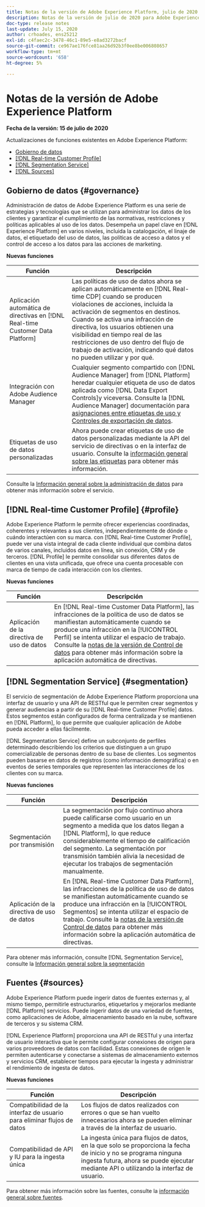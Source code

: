 ```yaml
---
title: Notas de la versión de Adobe Experience Platform, julio de 2020
description: Notas de la versión de julio de 2020 para Adobe Experience Platform.
doc-type: release notes
last-update: July 15, 2020
author: crhoades, ens25212
exl-id: c4faec2c-3478-46c1-89e5-e8ad3272bacf
source-git-commit: ce967ae176fce81aa26d92b3f0ee8be006808657
workflow-type: tm+mt
source-wordcount: '658'
ht-degree: 5%

---
```


# Notas de la versión de Adobe Experience Platform

**Fecha de la versión: 15 de julio de 2020**

Actualizaciones de funciones existentes en Adobe Experience Platform:

- [Gobierno de datos](#governance)
- [[!DNL Real-time Customer Profile]](#profile)
- [[!DNL Segmentation Service]](#segmentation)
- [[!DNL Sources]](#sources)

## Gobierno de datos {#governance}

Administración de datos de Adobe Experience Platform es una serie de estrategias y tecnologías que se utilizan para administrar los datos de los clientes y garantizar el cumplimiento de las normativas, restricciones y políticas aplicables al uso de los datos. Desempeña un papel clave en [!DNL Experience Platform] en varios niveles, incluida la catalogación, el linaje de datos, el etiquetado del uso de datos, las políticas de acceso a datos y el control de acceso a los datos para las acciones de marketing.

**Nuevas funciones**

| Función | Descripción |
| -----------| ---------- |
| Aplicación automática de directivas en [!DNL Real-time Customer Data Platform] | Las políticas de uso de datos ahora se aplican automáticamente en [!DNL Real-time CDP] cuando se producen violaciones de acciones, incluida la activación de segmentos en destinos. Cuando se activa una infracción de directiva, los usuarios obtienen una visibilidad en tiempo real de las restricciones de uso dentro del flujo de trabajo de activación, indicando qué datos no pueden utilizar y por qué. |
| Integración con Adobe Audience Manager | Cualquier segmento compartido con [!DNL Audience Manager] from [!DNL Platform] heredar cualquier etiqueta de uso de datos aplicada como [!DNL Data Export Controls]y viceversa. Consulte la [!DNL Audience Manager] documentación para [asignaciones entre etiquetas de uso y Controles de exportación de datos](https://experienceleague.adobe.com/docs/audience-manager/user-guide/implementation-integration-guides/integration-experience-platform/aam-aep-audience-sharing.html). |
| Etiquetas de uso de datos personalizadas | Ahora puede crear etiquetas de uso de datos personalizadas mediante la API del servicio de directivas o en la interfaz de usuario. Consulte la [información general sobre las etiquetas](../../data-governance/labels/overview.md) para obtener más información. |

Consulte la [Información general sobre la administración de datos](../../data-governance/home.md) para obtener más información sobre el servicio.

## [!DNL Real-time Customer Profile] {#profile}

Adobe Experience Platform le permite ofrecer experiencias coordinadas, coherentes y relevantes a sus clientes, independientemente de dónde o cuándo interactúen con su marca. con [!DNL Real-time Customer Profile], puede ver una vista integral de cada cliente individual que combina datos de varios canales, incluidos datos en línea, sin conexión, CRM y de terceros. [!DNL Profile] le permite consolidar sus diferentes datos de clientes en una vista unificada, que ofrece una cuenta procesable con marca de tiempo de cada interacción con los clientes.

**Nuevas funciones**

| Función | Descripción |
| ------- | ----------- |
| Aplicación de la directiva de uso de datos | En [!DNL Real-time Customer Data Platform], las infracciones de la política de uso de datos se manifiestan automáticamente cuando se produce una infracción en la [!UICONTROL Perfil] se intenta utilizar el espacio de trabajo. Consulte la [notas de la versión de Control de datos](#governance) para obtener más información sobre la aplicación automática de directivas. |

## [!DNL Segmentation Service] {#segmentation}

El servicio de segmentación de Adobe Experience Platform proporciona una interfaz de usuario y una API de RESTful que le permiten crear segmentos y generar audiencias a partir de su [!DNL Real-time Customer Profile] datos. Estos segmentos están configurados de forma centralizada y se mantienen en [!DNL Platform], lo que permite que cualquier aplicación de Adobe pueda acceder a ellas fácilmente.

[!DNL Segmentation Service] define un subconjunto de perfiles determinado describiendo los criterios que distinguen a un grupo comercializable de personas dentro de su base de clientes. Los segmentos pueden basarse en datos de registros (como información demográfica) o en eventos de series temporales que representen las interacciones de los clientes con su marca.

**Nuevas funciones**

| Función | Descripción |
| ------- | ----------- |
| Segmentación por transmisión | La segmentación por flujo continuo ahora puede calificarse como usuario en un segmento a medida que los datos llegan a [!DNL Platform], lo que reduce considerablemente el tiempo de calificación del segmento. La segmentación por transmisión también alivia la necesidad de ejecutar los trabajos de segmentación manualmente. |
| Aplicación de la directiva de uso de datos | En [!DNL Real-time Customer Data Platform], las infracciones de la política de uso de datos se manifiestan automáticamente cuando se produce una infracción en la [!UICONTROL Segmentos] se intenta utilizar el espacio de trabajo. Consulte la [notas de la versión de Control de datos](#governance) para obtener más información sobre la aplicación automática de directivas. |

Para obtener más información, consulte [!DNL Segmentation Service], consulte la [Información general sobre la segmentación](../../segmentation/home.md)

## Fuentes {#sources}

Adobe Experience Platform puede ingerir datos de fuentes externas y, al mismo tiempo, permitirle estructurarlos, etiquetarlos y mejorarlos mediante [!DNL Platform] servicios. Puede ingerir datos de una variedad de fuentes, como aplicaciones de Adobe, almacenamiento basado en la nube, software de terceros y su sistema CRM.

[!DNL Experience Platform] proporciona una API de RESTful y una interfaz de usuario interactiva que le permite configurar conexiones de origen para varios proveedores de datos con facilidad. Estas conexiones de origen le permiten autenticarse y conectarse a sistemas de almacenamiento externos y servicios CRM, establecer tiempos para ejecutar la ingesta y administrar el rendimiento de ingesta de datos.

**Nuevas funciones**

| Función | Descripción |
| ------- | ----------- |
| Compatibilidad de la interfaz de usuario para eliminar flujos de datos | Los flujos de datos realizados con errores o que se han vuelto innecesarios ahora se pueden eliminar a través de la interfaz de usuario. |
| Compatibilidad de API y IU para la ingesta única | La ingesta única para flujos de datos, en la que solo se proporciona la fecha de inicio y no se programa ninguna ingesta futura, ahora se puede ejecutar mediante API o utilizando la interfaz de usuario. |

Para obtener más información sobre las fuentes, consulte la [información general sobre fuentes](../../sources/home.md).
